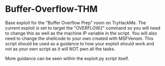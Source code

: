 # Buffer-Overflow-THM

Base exploit for the "Buffer Overflow Prep" room on TryHackMe. The current exploit is set to target the "OVERFLOW2" command so you will need to change this as well as the machine IP variable in the script. You will also need to change the shellcode to your own created with MSFVenom. This script should be used as a guidance to how your exploit should work and not as your own script as it will NOT pwn all the tasks.

More guidance can be seen within the exploit.py script itself.


